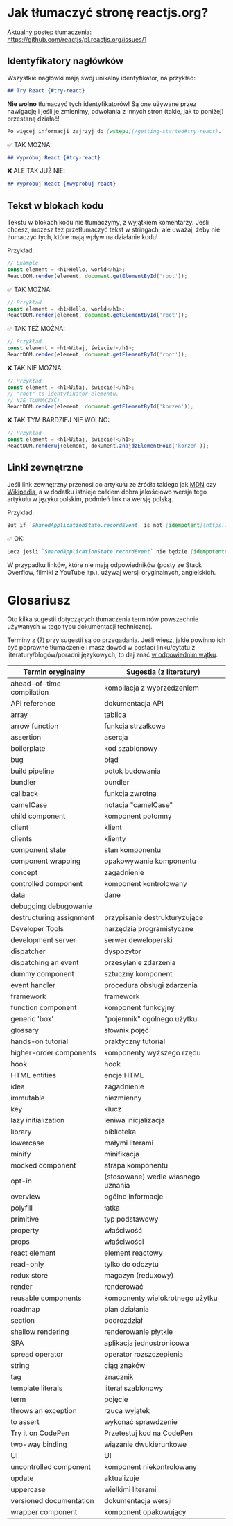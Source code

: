 # Jak tłumaczyć stronę reactjs.org?

Aktualny postęp tłumaczenia: https://github.com/reactjs/pl.reactjs.org/issues/1

## Identyfikatory nagłówków

Wszystkie nagłówki mają swój unikalny identyfikator, na przykład:

```md
## Try React {#try-react}
```

**Nie wolno** tłumaczyć tych identyfikatorów! Są one używane przez nawigację i jeśli je zmienimy, odwołania z innych stron (takie, jak to poniżej) przestaną działać!

```md
Po więcej informacji zajrzyj do [wstępu](/getting-started#try-react).
```

✅ TAK MOŻNA:

```md
## Wypróbuj React {#try-react}
```

❌ ALE TAK JUŻ NIE:

```md
## Wypróbuj React {#wyprobuj-react}
```


## Tekst w blokach kodu

Tekstu w blokach kodu nie tłumaczymy, z wyjątkiem komentarzy. Jeśli chcesz, możesz też przetłumaczyć tekst w stringach, ale uważaj, żeby nie tłumaczyć tych, które mają wpływ na działanie kodu!

Przykład:
```js
// Example
const element = <h1>Hello, world</h1>;
ReactDOM.render(element, document.getElementById('root'));
```

✅ TAK MOŻNA:

```js
// Przykład
const element = <h1>Hello, world</h1>;
ReactDOM.render(element, document.getElementById('root'));
```

✅ TAK TEŻ MOŻNA:

```js
// Przykład
const element = <h1>Witaj, świecie!</h1>;
ReactDOM.render(element, document.getElementById('root'));
```

❌ TAK NIE MOŻNA:

```js
// Przykład
const element = <h1>Witaj, świecie!</h1>;
// "root" to identyfikator elementu.
// NIE TŁUMACZYĆ!
ReactDOM.render(element, document.getElementById('korzeń'));
```

❌ TAK TYM BARDZIEJ NIE WOLNO:

```js
// Przykład
const element = <h1>Witaj, świecie!</h1>;
ReactDOM.renderuj(element, dokument.znajdzElementPoId('korzeń'));
```

## Linki zewnętrzne

Jeśli link zewnętrzny przenosi do artykułu ze źródła takiego jak [MDN] czy [Wikipedia], a w dodatku istnieje całkiem dobra jakościowo wersja tego artykułu w języku polskim, podmień link na wersję polską.

[MDN]: https://developer.mozilla.org/en-US/
[Wikipedia]: https://en.wikipedia.org/wiki/Main_Page

Przykład:

```md
But if `SharedApplicationState.recordEvent` is not [idempotent](https://en.wikipedia.org/wiki/Idempotence#Computer_science_meaning), then instantiating this component multiple times could lead to invalid application state.
```

✅ OK:

```md
Lecz jeśli `SharedApplicationState.recordEvent` nie będzie [idempotentny](https://pl.wikipedia.org/wiki/Idempotentność), to tworzenie instancji tego komponentu wielokrotnie może spowodować błędy w stanie aplikacji.
```

W przypadku linków, które nie mają odpowiedników (posty ze Stack Overflow, filmiki z YouTube itp.), używaj wersji oryginalnych, angielskich.

# Glosariusz

Oto kilka sugestii dotyczących tłumaczenia terminów powszechnie używanych w tego typu dokumentacji technicznej.

Terminy z (?) przy sugestii są do przegadania. Jeśli wiesz, jakie powinno ich być poprawne tłumaczenie i masz dowód w postaci linku/cytatu z literatury/blogów/poradni językowych, to daj znać [w odpowiednim wątku](https://github.com/reactjs/pl.reactjs.org/issues/3).

| Termin oryginalny | Sugestia (z literatury) |
| ------------------ | ---------- |
| ahead-of-time compilation	| kompilacja z wyprzedzeniem |
| API reference	| dokumentacja API |
| array	| tablica |
| arrow function | funkcja strzałkowa |
| assertion	| asercja |
| boilerplate | kod szablonowy |
| bug | błąd |
| build pipeline | potok budowania |
| bundler | bundler |
| callback | funkcja zwrotna |
| camelCase	| notacja "camelCase" |
| child component | komponent potomny |
| client | klient |
| clients | klienty |
| component state | stan komponentu |
| component wrapping | opakowywanie komponentu |
| concept | zagadnienie |
| controlled component | komponent kontrolowany |
| data | dane |
| debugging	debugowanie |
| destructuring assignment | przypisanie destrukturyzujące |
| Developer Tools | narzędzia programistyczne |
| development server | serwer deweloperski |
| dispatcher | dyspozytor |
| dispatching an event | przesyłanie zdarzenia |
| dummy component | sztuczny komponent |
| event handler | procedura obsługi zdarzenia |
| framework	| framework |
| function component | komponent funkcyjny |
| generic 'box' | "pojemnik" ogólnego użytku |
| glossary | słownik pojęć |
| hands-on tutorial	| praktyczny tutorial |
| higher-order components | komponenty wyższego rzędu |
| hook | hook |
| HTML entities | encje HTML |
| idea | zagadnienie |
| immutable | niezmienny |
| key | klucz |
| lazy initialization | leniwa inicjalizacja |
| library | biblioteka |
| lowercase	| małymi literami |
| minify | minifikacja |
| mocked component | atrapa komponentu |
| opt-in | (stosowane) wedle własnego uznania |
| overview | ogólne informacje |
| polyfill | łatka |
| primitive	| typ podstawowy |
| property | właściwość |
| props	| właściwości |
| react element	| element reactowy |
| read-only	| tylko do odczytu |
| redux store | magazyn (reduxowy) |
| render | renderować |
| reusable components | komponenty wielokrotnego użytku |
| roadmap | plan działania |
| section | podrozdział |
| shallow rendering | renderowanie płytkie |
| SPA | aplikacja jednostronicowa |
| spread operator | operator rozszczepienia |
| string | ciąg znaków |
| tag | znacznik |
| template literals	| literał szablonowy |
| term | pojęcie |
| throws an exception | rzuca wyjątek |
| to assert	| wykonać sprawdzenie |
| Try it on CodePen	| Przetestuj kod na CodePen |
| two-way binding | wiązanie dwukierunkowe |
| UI | UI |
| uncontrolled component | komponent niekontrolowany |
| update | aktualizuje |
| uppercase	| wielkimi literami |
| versioned documentation | dokumentacja wersji |
| wrapper component	| komponent opakowujący |